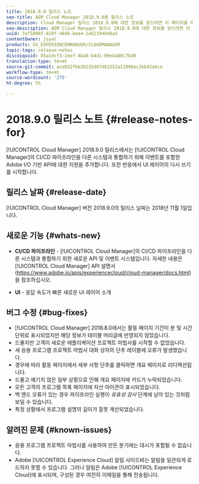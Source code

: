 ```yaml
---
title: 2018.9.0 릴리스 노트
seo-title: AEM Cloud Manager 2018.9.0용 릴리스 노트
description: Cloud Manager 릴리스 2018.9.0에 대한 정보를 얻으려면 이 페이지를 따르십시오.
seo-description: AEM Cloud Manager 릴리스 2018.9.0에 대한 정보를 얻으려면 이 페이지를 따르십시오.
uuid: 3af5808f-828f-4846-bee4-1e62194b48ad
contentOwner: jsyal
products: SG_EXPERIENCEMANAGER/CLOUDMANAGER
topic-tags: release-notes
discoiquuid: 85a1dcf3-2eef-4ba8-b4d1-09e4a88c7bd0
translation-type: tm+mt
source-git-commit: ace032fbb26235d87d61552a11996ec2bb42abce
workflow-type: tm+mt
source-wordcount: '275'
ht-degree: 5%

---
```



# 2018.9.0 릴리스 노트 {#release-notes-for}

[!UICONTROL Cloud Manager] 2018.9.0 릴리스에서는 [!UICONTROL Cloud Manager]의 CI/CD 파이프라인을 다른 시스템과 통합하기 위해 이벤트를 포함한 Adobe I/O 기반 API에 대한 지원을 추가합니다. 또한 반응에서 UI 레이어의 다시 쓰기를 시작합니다.

## 릴리스 날짜 {#release-date}

[!UICONTROL Cloud Manager] 버전 2018.9.0의 릴리스 날짜는 2018년 11월 1일입니다.

## 새로운 기능 {#whats-new}

* **CI/CD 파이프라인**  -  [!UICONTROL Cloud Manager]의 CI/CD 파이프라인을 다른 시스템과 통합하기 위한 새로운 API 및 이벤트 시스템입니다. 자세한 내용은 [!UICONTROL Cloud Manager] API 설명서(https://www.adobe.io/apis/experiencecloud/cloud-manager/docs.html)을 참조하십시오.

* **UI**  - 응답 속도가 빠른 새로운 UI 레이어 소개

## 버그 수정 {#bug-fixes}

* [!UICONTROL Cloud Manager] 2018.8.0에서는 활동 페이지 기간이 분 및 시간 단위로 표시되었지만 해당 정보가 테이블 머리글에 반영되지 않았습니다.
* 드물지만 고객이 새로운 애플리케이션 프로젝트 마법사를 시작할 수 없었습니다.
* 새 응용 프로그램 프로젝트 마법사 대화 상자의 단추 레이블에 오류가 발생했습니다.
* 경우에 따라 활동 페이지에서 세부 사항 단추를 클릭하면 개요 페이지로 리디렉션됩니다.
* 드물고 예기치 않은 일부 상황으로 인해 개요 페이지에 카드가 누락되었습니다.
* 모든 고객의 프로그램 목록 페이지에 자산 아이콘이 표시되었습니다.
* 백 엔드 오류가 있는 경우 파이프라인 실행이 *유효성 검사* 단계에 남아 있는 것처럼 보일 수 있습니다.
* 특정 상황에서 프로그램 설명의 길이가 잘못 계산되었습니다.

## 알려진 문제 {#known-issues}

* 응용 프로그램 프로젝트 마법사를 사용하여 만든 분기에는 대시가 포함될 수 없습니다.
* Adobe [!UICONTROL Experience Cloud] 알림 사이드바는 알림을 일관되게 로드하지 못할 수 있습니다. 그러나 알림은 Adobe [!UICONTROL Experience Cloud]에 표시되며, 구성된 경우 여전히 이메일을 통해 전송됩니다.

